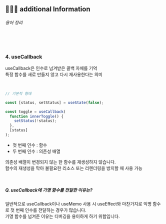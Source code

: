 ## 👩🏻‍💻 additional Information

###### 용어 정리

<br />
<br />

### 4. useCallback

useCallback은 인수로 넘겨받은 콜백 자체를 기억 <br />
특정 함수를 새로 만들지 않고 다시 재사용한다는 의미

<br />

```js
// 기본적 형태

const [status, setStatus] = useState(false);

const toggle = useCallback(
  function innerToggle() {
    setStatus(!status);
  },
  [status]
);
```

- 첫 번째 인수 : 함수
- 두 번째 인수 : 의존성 배열

의존성 배열이 변경되지 않는 한 함수를 재생성하지 않습니다. <br />
함수의 재생성을 막아 불필요한 리소스 또는 리렌더링을 방지할 때 사용 가능

<br />

##### Q. useCallback에 기명 함수를 전달한 이유는?

일반적으로 useCallback이나 useMemo 사용 시 useEffect와 마찬가지로 익명 함수로 첫 번째 인수를 전달하는 경우가 많습니다. <br />
기명 함수를 넘겨준 이유는 디버깅을 용이하게 하기 위함입니다. <br />

<br />
<br />

